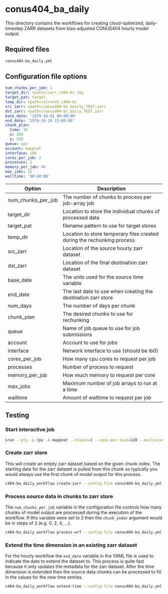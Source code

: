 # conus404_ba_daily

This directory contains the workflows for creating cloud-optimized, daily-timestep ZARR datasets from 
bias-adjusted CONUS404 hourly model output.

## Required files
```txt
conus404-ba_daily.yml
```
## Configuration file options
```yml
num_chunks_per_job: 1
target_dir: <path>/zarr_c404-bc_tmp
target_pat: target_
temp_dir: <path>/scratch_c404-bc
src_zarr: <path>/conus404-bc_hourly_TEST.zarr
dst_zarr: <path>/conus404-bc_daily_TEST.zarr
base_date: '1979-10-01 00:00:00'
end_date: '1979-10-24 23:00:00'
chunk_plan:
  time: 36
  x: 350
  y: 350
queue: cpu
account: mappnat
interface: ib0
cores_per_job: 2
processes: 2
memory_per_job: 48
max_jobs: 12
walltime: '00:40:00'
```
| Option             | Description                                                             |
|--------------------|-------------------------------------------------------------------------| 
| num_chunks_per_job | The number of chunks to process per job-array job                       |
| target_dir         | Location to store the individual chunks of processed data               |
| target_pat         | filename pattern to use for target stores                               |
| temp_dir           | Location to store temporary files created during the rechunking process |
| src_zarr           | Location of the source hourly zarr dataset                              |
| dst_zarr           | Location of the final destination zarr dataset                          |
| base_date          | The units used for the source time variable                             |
| end_date           | The last date to use when creating the destination zarr store           |
| num_days           | The number of days per chunk                                            |
| chunk_plan         | The desired chunks to use for rechunking                                |
| queue              | Name of job queue to use for job submissions                            |
| account            | Account to use for jobs                                                 |
| interface          | Network interface to use (should be ib0)                                |
| cores_per_job      | How many cpu cores to request per job                                   |
| processes          | Number of process to request                                            |
| memory_per_job     | How much memory to request per core                                     |
| max_jobs           | Maximum number of job arrays to run at a time                           |
| walltime           | Amount of walltime to request per job                                   |

## Testing
### Start interactive job
```bash
srun --pty -p cpu -A mappnat --ntasks=1 --cpus-per-task=128 --exclusive -t 08:00:00 -u bash -i
```

### Create zarr store
This will create an empty zarr dataset based on the given chunk index. The starting date for the zarr dataset is pulled from this chunk so typically you would always use the first chunk of model output for this process.
```bash
c404-ba_daily_workflow create-zarr --config-file conus404-ba_daily.yml --chunk-index=0
```
### Process source data in chunks to zarr store
The `num_chunks_per_job` variable in the configuration file controls how many chunks of model output are processed during the execution of the workflow. If this variable were set to 2 then the `chunk_index` argument would be in steps of 2 (e.g. 0, 2, 4, ...).
```bash
c404-ba_daily_workflow process-wrf --config-file conus404-ba_daily.yml --chunk-index=0
```
### Extend the time dimension in an existing zarr dataset
For the hourly workflow the `end_date` variable in the YAML file is used to indicate the date to extend the dataset to. This process is quite fast because it only updates the metadata for the zarr dataset. After the time dimension is extended then the source data chunks can be processed to fill in the values for the new time entries.
```bash
c404-ba_daily_workflow extend-time --config-file conus404-ba_daily.yml
```
